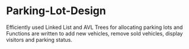 # Parking-Lot-Design
 Efficiently used Linked List and AVL Trees for allocating parking lots and Functions are written to add new
vehicles, remove sold vehicles, display visitors and parking status.
